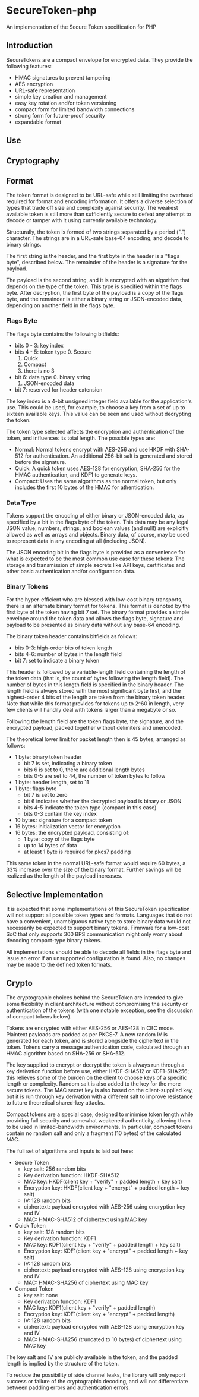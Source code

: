 # SecureToken-php

An implementation of the Secure Token specification for PHP

## Introduction

SecureTokens are a compact envelope for encrypted data. They provide the 
following features:

  - HMAC signatures to prevent tampering
  - AES encryption
  - URL-safe representation
  - simple key creation and management
  - easy key rotation and/or token versioning
  - compact form for limited bandwidth connections
  - strong form for future-proof security
  - expandable format

## Use






## Cryptography




## Format

The token format is designed to be URL-safe while still limiting the overhead
required for format and encoding information. It offers a diverse selection
of types that trade off size and complexity against security. The weakest
available token is still more than sufficiently secure to defeat any attempt
to decode or tamper with it using currently available technology.

Structurally, the token is formed of two strings separated by a period
(".") character. The strings are in a URL-safe base-64 encoding, and decode
to binary strings. 

The first string is the header, and the first byte in the header is a "flags
byte", described below. The remainder of the header is a signature for the
payload.

The payload is the second string, and it is encrypted with an algorithm that
depends on the type of the token. This type is specified within the flags 
byte. After decryption, the first byte of the payload is a copy of the flags
byte, and the remainder is either a binary string or JSON-encoded data, 
depending on another field in the flags byte.

### Flags Byte

The flags byte contains the following bitfields:

  - bits 0 - 3: key index
  - bits 4 - 5: token type
    0. Secure
    1. Quick
    2. Compact
    3. there is no 3
  - bit 6: data type
    0. binary string
    1. JSON-encoded data
  - bit 7: reserved for header extension

The key index is a 4-bit unsigned integer field available for the 
application's use. This could be used, for example, to choose a key from a 
set of up to sixteen available keys. This value can be seen and used without
decrypting the token.

The token type selected affects the encryption and authentication of the
token, and influences its total length. The possible types are:

  - Normal: Normal tokens encrypt with AES-256 and use HKDF with SHA-512 for
    authentication. An additional 256-bit salt is generated and stored
    before the signature.
  - Quick: A quick token uses AES-128 for encryption, SHA-256 for the HMAC
    authentication, and KDF1 to generate keys.
  - Compact: Uses the same algorithms as the normal token, but only 
    includes the first 10 bytes of the HMAC for athentication.

### Data Type

Tokens support the encoding of either binary or JSON-encoded data, as specified
by a bit in the flags byte of the token. This data may be any legal JSON value;
numbers, strings, and boolean values (and null!) are explicitly allowed as well
as arrays and objects. Binary data, of course, may be used to represent data in
any encoding at all (including JSON).

The JSON encoding bit in the flags byte is provided as a convenience for what
is expected to be the most common use case for these tokens: The storage and
transmission of simple secrets like API keys, certificates and other basic
authentication and/or configuration data.

### Binary Tokens

For the hyper-efficient who are blessed with low-cost binary transports, there
is an alternate binary format for tokens. This format is denoted by the first
byte of the token having bit 7 set. The binary format provides a simple envelope
around the token data and allows the flags byte, signature and payload to be 
presented as binary data without any base-64 encoding.

The binary token header contains bitfields as follows:

  - bits 0-3: high-order bits of token length
  - bits 4-6: number of bytes in the length field
  - bit 7: set to indicate a binary token

This header is followed by a variable-length field containing the length of the
token data (that is, the count of bytes following the length field). The 
number of bytes in this length field is specified in the binary header.
The length field is always stored with the most significant byte first, and the
highest-order 4 bits of the length are taken from the binary token header. Note
that while this format provides for tokens up to 2^60 in length, very few 
clients will handily deal with tokens larger than a megabyte or so.

Following the length field are the token flags byte, the signature, and the 
encrypted payload, packed together without delimiters and unencoded.

The theoretical lower limit for packet length then is 45 bytes, arranged as
follows:
  - 1 byte: binary token header
    - bit 7 is set, indicating a binary token
    - bits 6 is set to 0, there are additional length bytes
    - bits 0-5 are set to 44, the number of token bytes to follow
  - 1 byte: header length, set to 11
  - 1 byte: flags byte
    - bit 7 is set to zero
    - bit 6 indicates whether the decrypted payload is binary or JSON
    - bits 4-5 indicate the token type (compact in this case)
    - bits 0-3 contain the key index
  - 10 bytes: signature for a compact token
  - 16 bytes: initialization vector for encryption
  - 16 bytes: the encrypted payload, consisting of:
    - 1 byte: copy of the flags byte
    - up to 14 bytes of data
    - at least 1 byte is required for pkcs7 padding

This same token in the normal URL-safe format would require 60 bytes, a 33% 
increase over the size of the binary format. Further savings will be realized
as the length of the payload increases.

## Selective Implementation

It is expected that some implementations of this SecureToken specification will
not support all possible token types and formats. Languages that do not have a
convenient, unambiguous native type to store binary data would not necessarily
be expected to support binary tokens. Firmware for a low-cost SoC that only
supports 300 BPS communication might only worry about decoding compact-type 
binary tokens.

All implementations should be able to decode all fields in the flags byte and
issue an error if an unsupported configuration is found. Also, no changes
may be made to the defined token formats.

Crypto
------

The cryptographic choices behind the SecureToken are intended to give some
flexibility in client architecture without compromising the security or
authentication of the tokens (with one notable exception, see the discussion of
compact tokens below).

Tokens are encrypted with either AES-256 or AES-128 in CBC mode. Plaintext
payloads are padded as per PKCS-7. A new random IV is generated for each token,
and is stored alongside the ciphertext in the token. Tokens carry a message
authentication code, calculated through an HMAC algorithm based on SHA-256 or
SHA-512.

The key supplied to encrypt or decrypt the token is always run through a key
derivation function before use, either HKDF-SHA512 or KDF1-SHA256; this
relieves some of the burden on the client to choose keys of a specific length
or complexity. Random salt is also added to the key for the more secure tokens.
The MAC secret key is also based on the client-supplied key, but it is run
through key derivation with a different salt to improve resistance to future
theoretical shared-key attacks.

Compact tokens are a special case, designed to minimise token length while
providing full security and somewhat weakened authenticity, allowing them to
be used in limited-bandwidth environments. In particular, compact tokens contain
no random salt and only a fragment (10 bytes) of the calculated MAC.

The full set of algorithms and inputs is laid out here:

* Secure Token
    - key salt: 256 random bits
    - Key derivation function: HKDF-SHA512
    - MAC key: HKDF(client key + "verify" + padded length + key salt)
    - Encryption key: HKDF(client key + "encrypt" + padded length + key salt)
    - IV: 128 random bits
    - ciphertext: payload encrypted with AES-256 using encryption key and IV
    - MAC: HMAC-SHA512 of ciphertext using MAC key
* Quick Token
    - key salt: 128 random bits
    - Key derivation function: KDF1
    - MAC key: KDF1(client key + "verify" + padded length + key salt)
    - Encryption key: KDF1(client key + "encrypt" + padded length + key salt)
    - IV: 128 random bits
    - ciphertext: payload encrypted with AES-128 using encryption key and IV
    - MAC: HMAC-SHA256 of ciphertext using MAC key
* Compact Token
    - key salt: none
    - Key derivation function: KDF1
    - MAC key: KDF1(client key + "verify" + padded length)
    - Encryption key: KDF1(client key + "encrypt" + padded length)
    - IV: 128 random bits
    - ciphertext: payload encrypted with AES-128 using encryption key and IV
    - MAC: HMAC-SHA256 (truncated to 10 bytes) of ciphertext using MAC key

The key salt and IV are publicly available in the token, and the padded length
is implied by the structure of the token.

To reduce the possibility of side channel leaks, the library will only report
success or failure of the cryptographic decoding, and will not differentiate 
between padding errors and authentication errors.